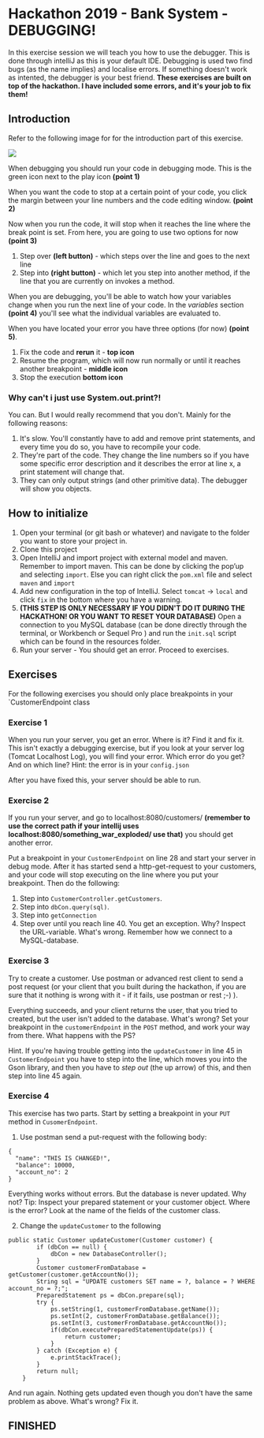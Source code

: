 # Hackathon 2019 - Bank System - DEBUGGING!
In this exercise session we will teach you how to use the debugger. This is done through intelliJ as this is your default IDE. Debugging is used two find bugs (as the name implies) and localise errors. If something doesn't work as intented, the debugger is your best friend. **These exercises are built on top of the hackathon. I have included some errors, and it's your job to fix them!**

## Introduction
Refer to the following image for for the introduction part of this exercise.

![](https://i.imgur.com/jMiYMfC.png)

When debugging  you should run your code in debugging mode. This is the green icon next to the play icon **(point 1)**


When you want the code to stop at a certain point of your code, you click the margin between your line numbers and the code editing window. **(point 2)**

Now when you run the code, it will stop when it reaches the line where the break point is set. From here, you are going to use two options for now **(point 3)** 
1) Step over **(left button)** - which steps over the line and goes to the next line 
2) Step into **(right button)** - which let you step into another method, if the line that you are currently on invokes a method.

When you are debugging, you'll be able to watch how your variables change when you run the next line of your code. In the *variables* section **(point 4)** you'll see what the individual variables are evaluated to.

When you have located your error you have three options (for now) **(point 5)**. 
1) Fix the code and **rerun** it - **top icon**
2) Resume the program, which will now run normally or until it reaches another breakpoint - **middle icon**
3) Stop the execution **bottom icon** 

### Why can't i just use System.out.print?!
You can. But I would really recommend that you don't. Mainly for the following reasons:
1) It's slow. You'll constantly have to add and remove print statements, and every time you do so, you have to recompile your code.
2) They're part of the code. They change the line numbers so if you have some specific error description and it describes the error at line x, a print statement will change that. 
3) They can only output strings (and other primitive data). The debugger will show you objects.  

## How to initialize
1. Open your terminal (or git bash or whatever) and navigate to the folder you want to store your project in.
2. Clone this project
3. Open IntelliJ and import project with external model and maven. Remember to import maven. This can be done by clicking the pop’up and selecting `import`. Else you can right click the `pom.xml` file and select `maven` and `import`
4. Add new configuration in the top of IntelliJ. Select `tomcat` → `local` and click `fix` in the bottom where you have a warning.
5. **(THIS STEP IS ONLY NECESSARY IF YOU DIDN'T DO IT DURING THE HACKATHON! OR YOU WANT TO RESET YOUR DATABASE)** Open a connection to you MySQL database (can be done directly through the terminal, or Workbench or Sequel Pro ) and run the `init.sql` script which can be found in the resources folder.
6. Run your server - You should get an error. Proceed to exercises. 

## Exercises
For the following exercises you should only place breakpoints in your `CustomerEndpoint class

### Exercise 1
When you run your server, you get an error. Where is it? Find it and fix it. This isn't exactly a debugging exercise, but if you look at your server log (Tomcat Localhost Log), you will find your error.
Which error do you get? And on which line? Hint: the error is in your `config.json`

After you have fixed this, your server should be able to run. 

### Exercise 2
If you run your server, and go to localhost:8080/customers/ **(remember to use the correct path if your intellij uses localhost:8080/something_war_exploded/ use that)** you should get another error. 

Put a breakpoint in your `CustomerEndpoint` on line 28 and start your server in debug mode. After it has started send a http-get-request to your customers, and your code will stop executing on the line where you put your breakpoint. Then do the following: 

1) Step into `CustomerController.getCustomers`.
2) Step into `dbCon.query(sql)`.
3) Step into `getConnection`
4) Step over until you reach line 40. You get an exception. Why? Inspect the URL-variable. What's wrong. Remember how we connect to a MySQL-database.

### Exercise 3
Try to create a customer. Use postman or advanced rest client to send a post request (or your client that you built during the hackathon, if you are sure that it nothing is wrong with it - if it fails, use postman or rest ;-) ). 

Everything succeeds, and your client returns the user, that you tried to created, but the user isn't added to the database. What's wrong? Set your breakpoint in the `customerEndpoint` in the `POST` method, and work your way from there. What happens with the PS?

Hint. If you're having trouble getting into the `updateCustomer` in line 45 in `CustomerEndpoint` you have to step into the line, which moves you into the Gson library, and then you have to *step out* (the up arrow) of this, and then step into line 45 again.  

### Exercise 4
This exercise has two parts. Start by setting a breakpoint in your `PUT` method in `CusomerEndpoint`.
1) Use postman send a put-request with the following body:
```
{
  "name": "THIS IS CHANGED!",
  "balance": 10000,
  "account_no": 2
}
```
Everything works without errors. But the database is never updated. Why not? Tip: Inspect your prepared statement or your customer object. Where is the error? Look at the name of the fields of the customer class.

2) Change the `updateCustomer` to the following
```
public static Customer updateCustomer(Customer customer) {
        if (dbCon == null) {
            dbCon = new DatabaseController();
        }
        Customer customerFromDatabase = getCustomer(customer.getAccountNo());
        String sql = "UPDATE customers SET name = ?, balance = ? WHERE account_no = ?;";
        PreparedStatement ps = dbCon.prepare(sql);
        try {
            ps.setString(1, customerFromDatabase.getName());
            ps.setInt(2, customerFromDatabase.getBalance());
            ps.setInt(3, customerFromDatabase.getAccountNo());
            if(dbCon.executePreparedStatementUpdate(ps)) {
                return customer;
            }
        } catch (Exception e) {
            e.printStackTrace();
        }
        return null;
    }

``` 
And run again. Nothing gets updated even though you don't have the same problem as above. What's wrong? Fix it.

## FINISHED
